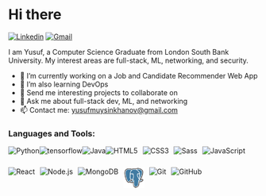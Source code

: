 # Hi there
<!-- [![Github](https://img.shields.io/badge/-Github-000?style=flat&logo=Github&logoColor=white)](https://github.com/yusufmkh) -->
[![Linkedin](https://img.shields.io/badge/-LinkedIn-blue?style=flat&logo=Linkedin&logoColor=white)](https://www.linkedin.com/in/yusufmv/)
[![Gmail](https://img.shields.io/badge/-Gmail-c14438?style=flat&logo=Gmail&logoColor=white)](mailto:yusufmuysinkhanov@gmail.com)

I am Yusuf, a Computer Science Graduate from London South Bank University. My interest areas are full-stack, ML, networking, and security.

- 🔭 I’m currently working on a Job and Candidate Recommender Web App
- 🌱 I’m also learning DevOps
- 🤝 Send me interesting projects to collaborate on
- 💬 Ask me about full-stack dev, ML, and networking
- 📫 Contact me: yusufmuysinkhanov@gmail.com

### Languages and Tools:

<img align="left" alt="Python" height ="42px" src="https://raw.githubusercontent.com/rahul-jha98/github_readme_icons/main/language_and_tools/square/python/python.svg" />
<img align="left" src="https://raw.githubusercontent.com/rahul-jha98/github_readme_icons/main/language_and_tools/square/tensorflow/tensorflow.svg" alt="tensorflow" height="42px" />
<img align="left" alt="Java" height ="42px" src="https://raw.githubusercontent.com/rahul-jha98/github_readme_icons/main/language_and_tools/square/java/java.svg" />
<img align="left" alt="HTML5" height="42px" src="https://cdn.jsdelivr.net/gh/devicons/devicon/icons/html5/html5-original.svg" style="padding-right:10px;" />
<img align="left" alt="CSS3" height="42px" src="https://cdn.jsdelivr.net/gh/devicons/devicon/icons/css3/css3-original.svg" style="padding-right:10px;" />
<img align="left" alt="Sass" height="42px" src="https://cdn.jsdelivr.net/gh/devicons/devicon/icons/sass/sass-original.svg" style="padding-right:10px;" />
<img align="left" alt="JavaScript" height="42px" src="https://cdn.jsdelivr.net/gh/devicons/devicon/icons/javascript/javascript-original.svg" style="padding-right:10px;" />
<img align="left" alt="React" height="42px" src="https://cdn.jsdelivr.net/gh/devicons/devicon/icons/react/react-original.svg" style="padding-right:10px;" />
<img align="left" alt="Node.js" height="42px" src="https://cdn.jsdelivr.net/gh/devicons/devicon/icons/nodejs/nodejs-original.svg" style="padding-right:10px;" />
<img align="left" alt="MongoDB" height="42px" src="https://cdn.jsdelivr.net/gh/devicons/devicon/icons/mongodb/mongodb-original.svg" style="padding-right:10px;" />
<img align="left" alt="PostgreSQL" height="42px" src="https://raw.githubusercontent.com/MaccaTech/PostgresPrefs/master/PostgreSQL/Images/elephant.png" style="padding-right:10px;" />
<img align="left" alt="Git" height="42px" src="https://cdn.jsdelivr.net/gh/devicons/devicon/icons/git/git-original.svg" style="padding-right:10px;" />
<img align="left" alt="GitHub" height="42px" src="https://user-images.githubusercontent.com/3369400/139447912-e0f43f33-6d9f-45f8-be46-2df5bbc91289.png" style="padding-right:10px;" />
